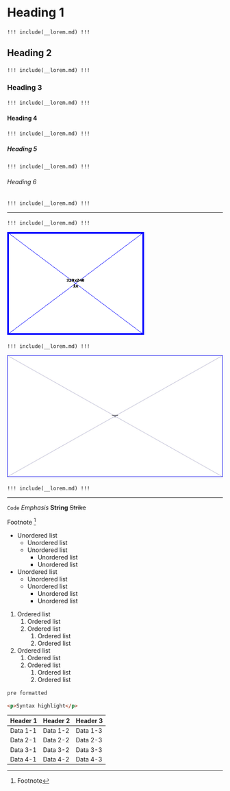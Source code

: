 # Heading 1

`!!! include(__lorem.md) !!!`

## Heading 2

`!!! include(__lorem.md) !!!`

### Heading 3

`!!! include(__lorem.md) !!!`

#### Heading 4

`!!! include(__lorem.md) !!!`

##### Heading 5

`!!! include(__lorem.md) !!!`

###### Heading 6

`!!! include(__lorem.md) !!!`

---

`!!! include(__lorem.md) !!!`

![画像](./img/sample.png)

`!!! include(__lorem.md) !!!`

![画像](./img/sample.jpg)

`!!! include(__lorem.md) !!!`

---

`Code`
_Emphasis_
**String**
~~Strike~~

Footnote [^1]

- Unordered list
  - Unordered list
  - Unordered list
    - Unordered list
    - Unordered list
- Unordered list
  - Unordered list
  - Unordered list
    - Unordered list
    - Unordered list

1. Ordered list
   1. Ordered list
   2. Ordered list
      1. Ordered list
      2. Ordered list
2. Ordered list
   1. Ordered list
   2. Ordered list
      1. Ordered list
      2. Ordered list

```
pre formatted
```

```html
<p>Syntax highlight</p>
```

| Header 1 | Header 2 | Header 3 |
| -------- | -------- | -------- |
| Data 1-1 | Data 1-2 | Data 1-3 |
| Data 2-1 | Data 2-2 | Data 2-3 |
| Data 3-1 | Data 3-2 | Data 3-3 |
| Data 4-1 | Data 4-2 | Data 4-3 |

[^1]: Footnote
